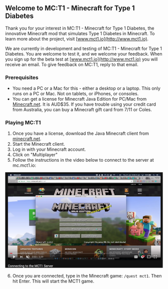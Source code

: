 ## Welcome to MC:T1 - Minecraft for Type 1 Diabetes

Thank you for your interest in MC:T1 - Minecraft for Type 1 Diabetes, the innovative Minecraft mod that simulates Type 1 Diabetes in Minecraft. To learn more about the project, visit [www.mct1.io](http://www.mct1.io).

We are currently in development and testing of MC:T1 - Minecraft for Type 1 Diabetes. You are welcome to test it, and we welcome your feedback. When you sign up for the beta test at [www.mct1.io](http://www.mct1.io) you will receive an email. To give feedback on MC:T1, reply to that email.

### Prerequisites

* You need a PC or a Mac for this - either a desktop or a laptop. This only runs on a PC or Mac. Not on tablets, or iPhones, or consoles.
* You can get a license for Minecraft Java Edition for PC/Mac from [Minecraft.net](https://www.minecraft.net). It is AUD$35. If you have trouble using your credit card from Australia, you can buy a Minecraft gift card from 7/11 or Coles.

### Playing MC:T1

1. Once you have a license, download the Java Minecraft client from [minecraft.net](https://minecraft.net).
2. Start the Minecraft client.
3. Log in with your Minecraft account.
4. Click on "Multiplayer"
5. Follow the instructions in the video below to connect to the server at mc.mct1.io:

[![YouTube instructional video](youtube.png)](https://www.youtube.com/watch?v=0g5qL8bC2TA)

6. Once you are connected, type in the Minecraft game: `/quest mct1`. Then hit Enter. This will start the MCT1 game.

<!-- start Mixpanel --><script type="text/javascript">(function(e,a){if(!a.__SV){var b=window;try{var c,l,i,j=b.location,g=j.hash;c=function(a,b){return(l=a.match(RegExp(b+"=([^&]*)")))?l[1]:null};g&&c(g,"state")&&(i=JSON.parse(decodeURIComponent(c(g,"state"))),"mpeditor"===i.action&&(b.sessionStorage.setItem("_mpcehash",g),history.replaceState(i.desiredHash||"",e.title,j.pathname+j.search)))}catch(m){}var k,h;window.mixpanel=a;a._i=[];a.init=function(b,c,f){function e(b,a){var c=a.split(".");2==c.length&&(b=b[c[0]],a=c[1]);b[a]=function(){b.push([a].concat(Array.prototype.slice.call(arguments,
0)))}}var d=a;"undefined"!==typeof f?d=a[f]=[]:f="mixpanel";d.people=d.people||[];d.toString=function(b){var a="mixpanel";"mixpanel"!==f&&(a+="."+f);b||(a+=" (stub)");return a};d.people.toString=function(){return d.toString(1)+".people (stub)"};k="disable time_event track track_pageview track_links track_forms register register_once alias unregister identify name_tag set_config reset people.set people.set_once people.unset people.increment people.append people.union people.track_charge people.clear_charges people.delete_user".split(" ");
for(h=0;h<k.length;h++)e(d,k[h]);a._i.push([b,c,f])};a.__SV=1.2;b=e.createElement("script");b.type="text/javascript";b.async=!0;b.src="undefined"!==typeof MIXPANEL_CUSTOM_LIB_URL?MIXPANEL_CUSTOM_LIB_URL:"file:"===e.location.protocol&&"//cdn.mxpnl.com/libs/mixpanel-2-latest.min.js".match(/^\/\//)?"https://cdn.mxpnl.com/libs/mixpanel-2-latest.min.js":"//cdn.mxpnl.com/libs/mixpanel-2-latest.min.js";c=e.getElementsByTagName("script")[0];c.parentNode.insertBefore(b,c)}})(document,window.mixpanel||[]);
mixpanel.init("bd27ddbb56e9feb71f7a0c8c12cbea6c");mixpanel.track("MCT1_TESTING_INSTRUCTIONS_HIT");</script><!-- end Mixpanel -->
